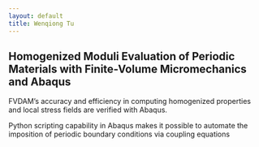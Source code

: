 ```yaml
---
layout: default
title: Wenqiong Tu
---
```

## Homogenized Moduli Evaluation of Periodic Materials with Finite-Volume Micromechanics and Abaqus

FVDAM’s accuracy  and efficiency in computing homogenized properties and local stress fields are verified with Abaqus.  

Python scripting capability in Abaqus makes it possible to automate the imposition of periodic boundary conditions via coupling equations